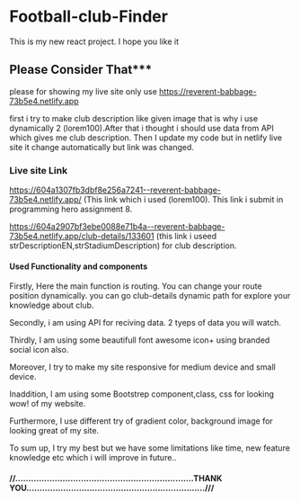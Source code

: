 # Football-club-Finder

This is my new react project. I hope you like it

## Please Consider That***
please for showing my live site only use
https://reverent-babbage-73b5e4.netlify.app

 first i try to make club description like given image that is why i use dynamically 2 (lorem100).After that i thought i should use data from API which 
gives me club description. Then I update my code but in netlify live site it change automatically but link was changed.

### Live site Link
https://604a1307fb3dbf8e256a7241--reverent-babbage-73b5e4.netlify.app/ (This link which i used (lorem100). This link i submit in programming hero assignment 8.

https://604a2907bf3ebe0088e71b4a--reverent-babbage-73b5e4.netlify.app/club-details/133601 (this link i useed strDescriptionEN,strStadiumDescription) for club description.

#### Used Functionality and components 
 Firstly, Here the main function is routing. You can change your route position dynamically. 
you can go club-details dynamic path for explore your knowledge about club.

Secondly, i am using API for reciving data. 2 tyeps of data you will watch.

Thirdly, I am using some beautifull font awesome icon+ using branded social icon also.

 Moreover, I try to make my site responsive for medium device and small device.

Inaddition, I am using some Bootstrep component,class, css for looking wow! of my website.

Furthermore, I use different try of gradient color, background image for looking great of my site.

To sum up, I try my best but we have some limitations like time, new feature knowledge etc which i will improve in future..


#### //....................................................................THANK YOU....................................................................///
